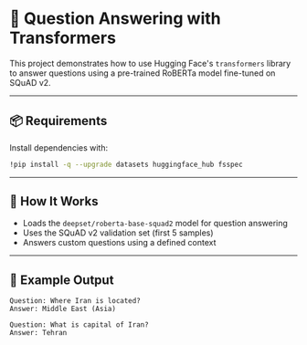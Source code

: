 # 🤖 Question Answering with Transformers

This project demonstrates how to use Hugging Face's `transformers` library to answer questions using a pre-trained RoBERTa model fine-tuned on SQuAD v2.

---

## 📦 Requirements

Install dependencies with:

```bash
!pip install -q --upgrade datasets huggingface_hub fsspec
```

---

## 🚀 How It Works

* Loads the `deepset/roberta-base-squad2` model for question answering
* Uses the SQuAD v2 validation set (first 5 samples)
* Answers custom questions using a defined context

---

## 📝 Example Output

```
Question: Where Iran is located?
Answer: Middle East (Asia)

Question: What is capital of Iran?
Answer: Tehran
```


